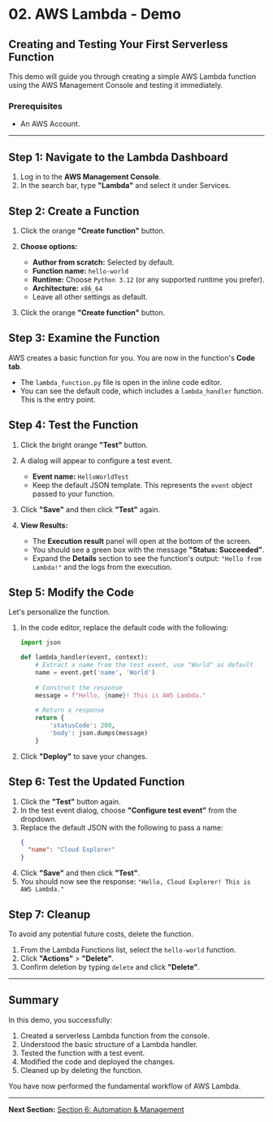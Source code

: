 # 02. AWS Lambda - Demo

## Creating and Testing Your First Serverless Function

This demo will guide you through creating a simple AWS Lambda function using the AWS Management Console and testing it immediately.

### Prerequisites

-   An AWS Account.

---

## Step 1: Navigate to the Lambda Dashboard

1.  Log in to the **AWS Management Console**.
2.  In the search bar, type **"Lambda"** and select it under Services.

## Step 2: Create a Function

1.  Click the orange **"Create function"** button.

2.  **Choose options:**
    *   **Author from scratch:** Selected by default.
    *   **Function name:** `hello-world`
    *   **Runtime:** Choose `Python 3.12` (or any supported runtime you prefer).
    *   **Architecture:** `x86_64`
    *   Leave all other settings as default.

3.  Click the orange **"Create function"** button.

## Step 3: Examine the Function

AWS creates a basic function for you. You are now in the function's **Code tab**.

*   The `lambda_function.py` file is open in the inline code editor.
*   You can see the default code, which includes a `lambda_handler` function. This is the entry point.

## Step 4: Test the Function

1.  Click the bright orange **"Test"** button.
2.  A dialog will appear to configure a test event.
    *   **Event name:** `HelloWorldTest`
    *   Keep the default JSON template. This represents the `event` object passed to your function.
3.  Click **"Save"** and then click **"Test"** again.

4.  **View Results:**
    *   The **Execution result** panel will open at the bottom of the screen.
    *   You should see a green box with the message **"Status: Succeeded"**.
    *   Expand the **Details** section to see the function's output: `"Hello from Lambda!"` and the logs from the execution.

## Step 5: Modify the Code

Let's personalize the function.

1.  In the code editor, replace the default code with the following:

    ```python
    import json

    def lambda_handler(event, context):
        # Extract a name from the test event, use "World" as default
        name = event.get('name', 'World')
        
        # Construct the response
        message = f"Hello, {name}! This is AWS Lambda."
        
        # Return a response
        return {
            'statusCode': 200,
            'body': json.dumps(message)
        }
    ```

2.  Click **"Deploy"** to save your changes.

## Step 6: Test the Updated Function

1.  Click the **"Test"** button again.
2.  In the test event dialog, choose **"Configure test event"** from the dropdown.
3.  Replace the default JSON with the following to pass a name:
    ```json
    {
      "name": "Cloud Explorer"
    }
    ```
4.  Click **"Save"** and then click **"Test"**.
5.  You should now see the response: `"Hello, Cloud Explorer! This is AWS Lambda."`

## Step 7: Cleanup

To avoid any potential future costs, delete the function.

1.  From the Lambda Functions list, select the `hello-world` function.
2.  Click **"Actions"** > **"Delete"**.
3.  Confirm deletion by typing `delete` and click **"Delete"**.

---

## Summary

In this demo, you successfully:
1.  Created a serverless Lambda function from the console.
2.  Understood the basic structure of a Lambda handler.
3.  Tested the function with a test event.
4.  Modified the code and deployed the changes.
5.  Cleaned up by deleting the function.

You have now performed the fundamental workflow of AWS Lambda.

---

**Next Section:** [Section 6: Automation & Management](../SECTION-6-AUTOMATION-MANAGEMENT/README.md)
